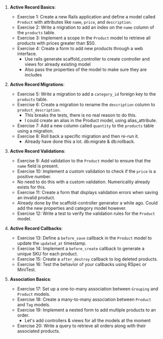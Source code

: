 <!-- Note: I should probably prevent new migrations from failing on previous objects/tests. You can deal with this in multiple ways.  -->

1. **Active Record Basics**:
    - Exercise 1: Create a new Rails application and define a model called `Product` with attributes like `name`, `price`, and `description`.
    - Exercise 2: Write a migration to add an index on the `name` column of the `products` table.
    - Exercise 3: Implement a scope in the `Product` model to retrieve all products with prices greater than $50.
    - Exercise 4: Create a form to add new products through a web interface.
      - Use rails generate scaffold_controller to create controller and views for already existing model
      - Also pass the properties of the model to make sure they are includes

2. **Active Record Migrations**:
    - Exercise 5: Write a migration to add a `category_id` foreign key to the `products` table.
    - Exercise 6: Create a migration to rename the `description` column to `product_description`.
        - This breaks the tests, there is no real reason to do this.
        - I could create an alias in the Product model, using alias_attribute.
    - Exercise 7: Add a new column called `quantity` to the `products` table using a migration.
    - Exercise 8: Roll back a specific migration and then re-run it.
      - Already have done this a lot. db:migrate & db:rollback.

3. **Active Record Validations**:
    - Exercise 9: Add validation to the `Product` model to ensure that the `name` field is present.
    - Exercise 10: Implement a custom validation to check if the `price` is a positive number.
     - No need to do this with a custom validation. Numericality already exists for this.
    - Exercise 11: Create a form that displays validation errors when saving an invalid product.
     - Already done by the scaffold-controller generator a while ago. Could add the new properties and category model however.
    - Exercise 12: Write a test to verify the validation rules for the `Product` model.

4. **Active Record Callbacks**:
    - Exercise 13: Define a `before_save` callback in the `Product` model to update the `updated_at` timestamp.
    - Exercise 14: Implement a `before_create` callback to generate a unique SKU for each product.
    - Exercise 15: Create a `after_destroy` callback to log deleted products.
    - Exercise 16: Test the behavior of your callbacks using RSpec or MiniTest.

5. **Association Basics**:
    - Exercise 17: Set up a one-to-many association between `Grouping` and `Product` models.
    - Exercise 18: Create a many-to-many association between `Product` and `Tag` models.
    - Exercise 19: Implement a nested form to add multiple products to an order.
        - Let's add controllers & views for all the models at the moment
    - Exercise 20: Write a query to retrieve all orders along with their associated products.